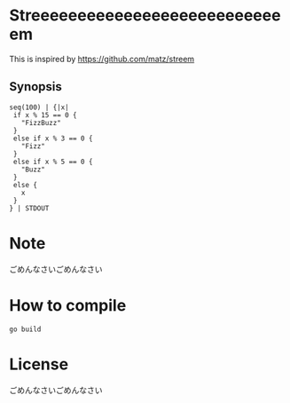 # Streeeeeeeeeeeeeeeeeeeeeeeeeeeem

This is inspired by https://github.com/matz/streem

## Synopsis

```
seq(100) | {|x|
 if x % 15 == 0 {
   "FizzBuzz"
 }
 else if x % 3 == 0 {
   "Fizz"
 }
 else if x % 5 == 0 {
   "Buzz"
 }
 else {
   x
 }
} | STDOUT
   ```

# Note

ごめんなさいごめんなさい

# How to compile

```
go build
```

# License

ごめんなさいごめんなさい
